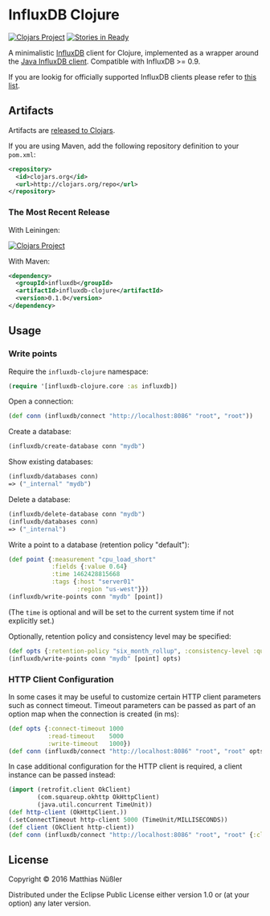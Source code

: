 # InfluxDB Clojure
[![Clojars Project][clojars-shields-badge]][clojars]
[![Stories in Ready][waffle-badge]][waffle-board]

A minimalistic [InfluxDB][influxdb] client for Clojure, implemented as
a wrapper around the [Java InfluxDB client][influxdb-java]. Compatible
with InfluxDB >= 0.9.

If you are lookig for officially supported InfluxDB clients please
refer to [this list][clients].

## Artifacts

Artifacts are [released to Clojars][clojars].

If you are using Maven, add the following repository definition to your `pom.xml`:

```xml
<repository>
  <id>clojars.org</id>
  <url>http://clojars.org/repo</url>
</repository>
```

### The Most Recent Release

With Leiningen:

[![Clojars Project][clojars-latest-badge]][clojars]

With Maven:

```xml
<dependency>
  <groupId>influxdb</groupId>
  <artifactId>influxdb-clojure</artifactId>
  <version>0.1.0</version>
</dependency>
```

## Usage

### Write points

Require the `influxdb-clojure` namespace:

```clj
(require '[influxdb-clojure.core :as influxdb])
```

Open a connection:

```clj
(def conn (influxdb/connect "http://localhost:8086" "root", "root"))
```

Create a database:

```clj
(influxdb/create-database conn "mydb")
```

Show existing databases:

```clj
(influxdb/databases conn)
=> ("_internal" "mydb")
```

Delete a database:

```clj
(influxdb/delete-database conn "mydb")
(influxdb/databases conn)
=> ("_internal")
```

Write a point to a database (retention policy "default"):

```clj
(def point {:measurement "cpu_load_short"
            :fields {:value 0.64}
            :time 1462428815668
            :tags {:host "server01"
                   :region "us-west"}})
(influxdb/write-points conn "mydb" [point])
```

(The `time` is optional and will be set to the current system time if
not explicitly set.)

Optionally, retention policy and consistency level may be specified:

```clj
(def opts {:retention-policy "six_month_rollup", :consistency-level :quorum})
(influxdb/write-points conn "mydb" [point] opts)
```

### HTTP Client Configuration

In some cases it may be useful to customize certain HTTP client
parameters such as connect timeout. Timeout parameters can be passed
as part of an option map when the connection is created (in ms):

```clj
(def opts {:connect-timeout 1000
           :read-timeout    5000
           :write-timeout   1000})
(def conn (influxdb/connect "http://localhost:8086" "root", "root" opts))
```

In case additional configuration for the HTTP client is required, a
client instance can be passed instead:

```clj
(import (retrofit.client OkClient)
        (com.squareup.okhttp OkHttpClient)
        (java.util.concurrent TimeUnit))
(def http-client (OkHttpClient.))
(.setConnectTimeout http-client 5000 (TimeUnit/MILLISECONDS))
(def client (OkClient http-client))
(def conn (influxdb/connect "http://localhost:8086" "root", "root" {:client client}))
```

## License

Copyright © 2016 Matthias Nüßler

Distributed under the Eclipse Public License either version 1.0 or (at
your option) any later version.

[clients]: https://docs.influxdata.com/influxdb/v0.12/clients/api/
[clojars]: https://clojars.org/influxdb/influxdb-clojure
[influxdb]: https://influxdata.com/time-series-platform/influxdb/
[influxdb-java]: https://github.com/influxdata/influxdb-java

[clojars-latest-badge]: http://clojars.org/influxdb/influxdb-clojure/latest-version.svg
[clojars-shields-badge]: https://img.shields.io/clojars/v/influxdb/influxdb-clojure.svg
[waffle-badge]: https://badge.waffle.io/mnuessler/influxdb-clojure.png?label=ready&title=Ready
[waffle-board]: https://waffle.io/mnuessler/influxdb-clojure
